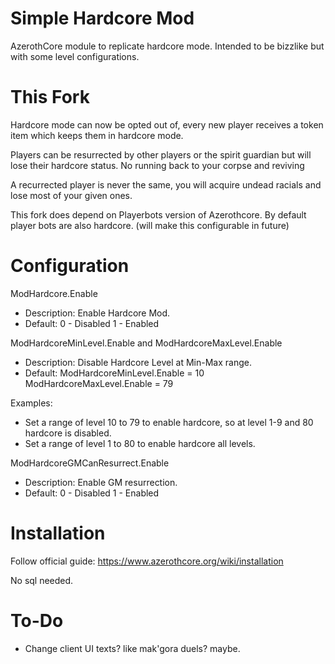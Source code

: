 # Simple Hardcore Mod
AzerothCore module to replicate hardcore mode. 
Intended to be bizzlike but with some level configurations.

# This Fork
Hardcore mode can now be opted out of, every new player receives a token item which keeps them in hardcore mode.

Players can be resurrected by other players or the spirit guardian but will lose their hardcore status. No running back to your corpse and reviving

A recurrected player is never the same, you will acquire undead racials and lose most of your given ones.

This fork does depend on Playerbots version of Azerothcore. By default player bots are also hardcore. (will make this configurable in future)

# Configuration
ModHardcore.Enable
- Description: Enable Hardcore Mod.
- Default: 0 - Disabled 1 - Enabled

ModHardcoreMinLevel.Enable and ModHardcoreMaxLevel.Enable
- Description: Disable Hardcore Level at Min-Max range.
- Default: ModHardcoreMinLevel.Enable = 10 ModHardcoreMaxLevel.Enable = 79

Examples:
- Set a range of level 10 to 79 to enable hardcore, so at level 1-9 and 80 hardcore is disabled.
- Set a range of level 1 to 80 to enable hardcore all levels.

ModHardcoreGMCanResurrect.Enable
- Description: Enable GM resurrection.
- Default: 0 - Disabled 1 - Enabled

# Installation
Follow official guide: https://www.azerothcore.org/wiki/installation

No sql needed.

# To-Do
- Change client UI texts? like mak'gora duels? maybe.
